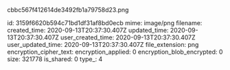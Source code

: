 cbbc567f412614de3492fb1a79758d23.png

id: 3159f6620b594c71bd1df31af8bd0ecb
mime: image/png
filename: 
created_time: 2020-09-13T20:37:30.407Z
updated_time: 2020-09-13T20:37:30.407Z
user_created_time: 2020-09-13T20:37:30.407Z
user_updated_time: 2020-09-13T20:37:30.407Z
file_extension: png
encryption_cipher_text: 
encryption_applied: 0
encryption_blob_encrypted: 0
size: 321778
is_shared: 0
type_: 4